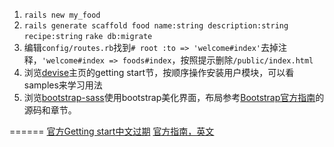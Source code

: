 1. ```rails new my_food```
2. ```rails generate scaffold food name:string description:string recipe:string```
   ```rake db:migrate```
3. 编辑```config/routes.rb```找到```# root :to => 'welcome#index'```去掉注释，```'welcome#index => foods#index```，按照提示删除```/public/index.html```
4. 浏览[devise](https://github.com/plataformatec/devise)主页的getting start节，按顺序操作安装用户模块，可以看samples来学习用法
5. 浏览[bootstrap-sass](https://github.com/thomas-mcdonald/bootstrap-sass)使用bootstrap美化界面，布局参考[Bootstrap官方指南](http://twitter.github.com/bootstrap/getting-started.html#examples)的源码和章节。

======
[官方Getting start中文过期](http://guides.ruby.tw/rails3/getting_started.html)
[官方指南，英文](http://guides.rubyonrails.org/getting_started.html)